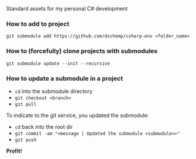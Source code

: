 Standard assets for my personal C# development

### How to add to project
`git submodule add https://github.com/dschemp/csharp-env <folder_name>`

### How to (forcefully) clone projects with submodules
`git submodule update --init --recursive`

### How to update a submodule in a project
- `cd` into the submodule directory
- `git checkout <branch>`
- `git pull`

To indicate to the git service, you updated the submodule:

- `cd` back into the root dir
- `git commit -am "<message | Updated the submodule <submodule>>"`
- `git push`

__Profit!__
